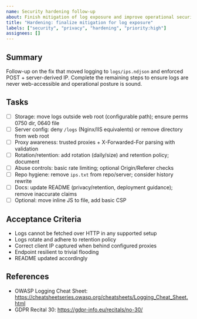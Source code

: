 ```yaml
---
name: Security hardening follow-up
about: Finish mitigation of log exposure and improve operational security
title: "Hardening: finalize mitigation for log exposure"
labels: ["security", "privacy", "hardening", "priority:high"]
assignees: []
---
```


## Summary
Follow-up on the fix that moved logging to `logs/ips.ndjson` and enforced POST + server-derived IP. Complete the remaining steps to ensure logs are never web-accessible and operational posture is sound.

## Tasks
- [ ] Storage: move logs outside web root (configurable path); ensure perms 0750 dir, 0640 file
- [ ] Server config: deny `/logs` (Nginx/IIS equivalents) or remove directory from web root
- [ ] Proxy awareness: trusted proxies + X-Forwarded-For parsing with validation
- [ ] Rotation/retention: add rotation (daily/size) and retention policy; document
- [ ] Abuse controls: basic rate limiting; optional Origin/Referer checks
- [ ] Repo hygiene: remove `ips.txt` from repo/server; consider history rewrite
- [ ] Docs: update README (privacy/retention, deployment guidance); remove inaccurate claims
- [ ] Optional: move inline JS to file, add basic CSP

## Acceptance Criteria
- Logs cannot be fetched over HTTP in any supported setup
- Logs rotate and adhere to retention policy
- Correct client IP captured when behind configured proxies
- Endpoint resilient to trivial flooding
- README updated accordingly

## References
- OWASP Logging Cheat Sheet: https://cheatsheetseries.owasp.org/cheatsheets/Logging_Cheat_Sheet.html
- GDPR Recital 30: https://gdpr-info.eu/recitals/no-30/

